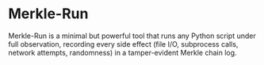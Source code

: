 # Merkle-Run
 Merkle-Run is a minimal but powerful tool that runs any Python script under full observation, recording every side effect (file I/O, subprocess calls, network attempts, randomness) in a tamper-evident Merkle chain log.
